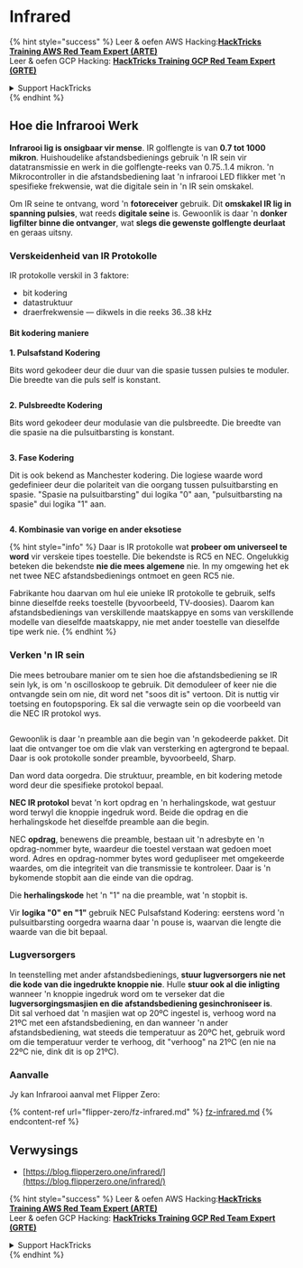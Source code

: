 # Infrared

{% hint style="success" %}
Leer & oefen AWS Hacking:<img src="/.gitbook/assets/arte.png" alt="" data-size="line">[**HackTricks Training AWS Red Team Expert (ARTE)**](https://training.hacktricks.xyz/courses/arte)<img src="/.gitbook/assets/arte.png" alt="" data-size="line">\
Leer & oefen GCP Hacking: <img src="/.gitbook/assets/grte.png" alt="" data-size="line">[**HackTricks Training GCP Red Team Expert (GRTE)**<img src="/.gitbook/assets/grte.png" alt="" data-size="line">](https://training.hacktricks.xyz/courses/grte)

<details>

<summary>Support HackTricks</summary>

* Kyk na die [**subskripsie planne**](https://github.com/sponsors/carlospolop)!
* **Sluit aan by die** 💬 [**Discord groep**](https://discord.gg/hRep4RUj7f) of die [**telegram groep**](https://t.me/peass) of **volg** ons op **Twitter** 🐦 [**@hacktricks\_live**](https://twitter.com/hacktricks\_live)**.**
* **Deel hacking truuks deur PRs in te dien na die** [**HackTricks**](https://github.com/carlospolop/hacktricks) en [**HackTricks Cloud**](https://github.com/carlospolop/hacktricks-cloud) github repos.

</details>
{% endhint %}

## Hoe die Infrarooi Werk <a href="#how-the-infrared-port-works" id="how-the-infrared-port-works"></a>

**Infrarooi lig is onsigbaar vir mense**. IR golflengte is van **0.7 tot 1000 mikron**. Huishoudelike afstandsbedienings gebruik 'n IR sein vir datatransmissie en werk in die golflengte-reeks van 0.75..1.4 mikron. 'n Mikrocontroller in die afstandsbediening laat 'n infrarooi LED flikker met 'n spesifieke frekwensie, wat die digitale sein in 'n IR sein omskakel.

Om IR seine te ontvang, word 'n **fotoreceiver** gebruik. Dit **omskakel IR lig in spanning pulsies**, wat reeds **digitale seine** is. Gewoonlik is daar 'n **donker ligfilter binne die ontvanger**, wat **slegs die gewenste golflengte deurlaat** en geraas uitsny.

### Verskeidenheid van IR Protokolle <a href="#variety-of-ir-protocols" id="variety-of-ir-protocols"></a>

IR protokolle verskil in 3 faktore:

* bit kodering
* datastruktuur
* draerfrekwensie — dikwels in die reeks 36..38 kHz

#### Bit kodering maniere <a href="#bit-encoding-ways" id="bit-encoding-ways"></a>

**1. Pulsafstand Kodering**

Bits word gekodeer deur die duur van die spasie tussen pulsies te moduler. Die breedte van die puls self is konstant.

<figure><img src="../../.gitbook/assets/image (295).png" alt=""><figcaption></figcaption></figure>

**2. Pulsbreedte Kodering**

Bits word gekodeer deur modulasie van die pulsbreedte. Die breedte van die spasie na die pulsuitbarsting is konstant.

<figure><img src="../../.gitbook/assets/image (282).png" alt=""><figcaption></figcaption></figure>

**3. Fase Kodering**

Dit is ook bekend as Manchester kodering. Die logiese waarde word gedefinieer deur die polariteit van die oorgang tussen pulsuitbarsting en spasie. "Spasie na pulsuitbarsting" dui logika "0" aan, "pulsuitbarsting na spasie" dui logika "1" aan.

<figure><img src="../../.gitbook/assets/image (634).png" alt=""><figcaption></figcaption></figure>

**4. Kombinasie van vorige en ander eksotiese**

{% hint style="info" %}
Daar is IR protokolle wat **probeer om universeel te word** vir verskeie tipes toestelle. Die bekendste is RC5 en NEC. Ongelukkig beteken die bekendste **nie die mees algemene** nie. In my omgewing het ek net twee NEC afstandsbedienings ontmoet en geen RC5 nie.

Fabrikante hou daarvan om hul eie unieke IR protokolle te gebruik, selfs binne dieselfde reeks toestelle (byvoorbeeld, TV-doosies). Daarom kan afstandsbedienings van verskillende maatskappye en soms van verskillende modelle van dieselfde maatskappy, nie met ander toestelle van dieselfde tipe werk nie.
{% endhint %}

### Verken 'n IR sein

Die mees betroubare manier om te sien hoe die afstandsbediening se IR sein lyk, is om 'n oscilloskoop te gebruik. Dit demoduleer of keer nie die ontvangde sein om nie, dit word net "soos dit is" vertoon. Dit is nuttig vir toetsing en foutopsporing. Ek sal die verwagte sein op die voorbeeld van die NEC IR protokol wys.

<figure><img src="../../.gitbook/assets/image (235).png" alt=""><figcaption></figcaption></figure>

Gewoonlik is daar 'n preamble aan die begin van 'n gekodeerde pakket. Dit laat die ontvanger toe om die vlak van versterking en agtergrond te bepaal. Daar is ook protokolle sonder preamble, byvoorbeeld, Sharp.

Dan word data oorgedra. Die struktuur, preamble, en bit kodering metode word deur die spesifieke protokol bepaal.

**NEC IR protokol** bevat 'n kort opdrag en 'n herhalingskode, wat gestuur word terwyl die knoppie ingedruk word. Beide die opdrag en die herhalingskode het dieselfde preamble aan die begin.

NEC **opdrag**, benewens die preamble, bestaan uit 'n adresbyte en 'n opdrag-nommer byte, waardeur die toestel verstaan wat gedoen moet word. Adres en opdrag-nommer bytes word gedupliseer met omgekeerde waardes, om die integriteit van die transmissie te kontroleer. Daar is 'n bykomende stopbit aan die einde van die opdrag.

Die **herhalingskode** het 'n "1" na die preamble, wat 'n stopbit is.

Vir **logika "0" en "1"** gebruik NEC Pulsafstand Kodering: eerstens word 'n pulsuitbarsting oorgedra waarna daar 'n pouse is, waarvan die lengte die waarde van die bit bepaal.

### Lugversorgers

In teenstelling met ander afstandsbedienings, **stuur lugversorgers nie net die kode van die ingedrukte knoppie nie**. Hulle **stuur ook al die inligting** wanneer 'n knoppie ingedruk word om te verseker dat die **lugversorgingsmasjien en die afstandsbediening gesinchroniseer is**.\
Dit sal verhoed dat 'n masjien wat op 20ºC ingestel is, verhoog word na 21ºC met een afstandsbediening, en dan wanneer 'n ander afstandsbediening, wat steeds die temperatuur as 20ºC het, gebruik word om die temperatuur verder te verhoog, dit "verhoog" na 21ºC (en nie na 22ºC nie, dink dit is op 21ºC).

### Aanvalle

Jy kan Infrarooi aanval met Flipper Zero:

{% content-ref url="flipper-zero/fz-infrared.md" %}
[fz-infrared.md](flipper-zero/fz-infrared.md)
{% endcontent-ref %}

## Verwysings

* [https://blog.flipperzero.one/infrared/](https://blog.flipperzero.one/infrared/)

{% hint style="success" %}
Leer & oefen AWS Hacking:<img src="/.gitbook/assets/arte.png" alt="" data-size="line">[**HackTricks Training AWS Red Team Expert (ARTE)**](https://training.hacktricks.xyz/courses/arte)<img src="/.gitbook/assets/arte.png" alt="" data-size="line">\
Leer & oefen GCP Hacking: <img src="/.gitbook/assets/grte.png" alt="" data-size="line">[**HackTricks Training GCP Red Team Expert (GRTE)**<img src="/.gitbook/assets/grte.png" alt="" data-size="line">](https://training.hacktricks.xyz/courses/grte)

<details>

<summary>Support HackTricks</summary>

* Kyk na die [**subskripsie planne**](https://github.com/sponsors/carlospolop)!
* **Sluit aan by die** 💬 [**Discord groep**](https://discord.gg/hRep4RUj7f) of die [**telegram groep**](https://t.me/peass) of **volg** ons op **Twitter** 🐦 [**@hacktricks\_live**](https://twitter.com/hacktricks\_live)**.**
* **Deel hacking truuks deur PRs in te dien na die** [**HackTricks**](https://github.com/carlospolop/hacktricks) en [**HackTricks Cloud**](https://github.com/carlospolop/hacktricks-cloud) github repos.

</details>
{% endhint %}
